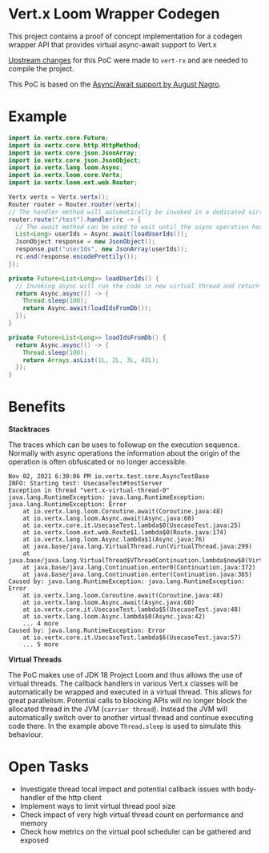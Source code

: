 # Vert.x Loom Wrapper Codegen

This project contains a proof of concept implementation for a codegen wrapper API that provides virtual async-await support to Vert.x

[Upstream changes](https://github.com/vert-x3/vertx-rx/pull/271) for this PoC were made to `vert-rx` and are needed to compile the project.

This PoC is based on the [Async/Await support by August Nagro](https://github.com/AugustNagro/vertx-async-await).


# Example

```java
import io.vertx.core.Future;
import io.vertx.core.http.HttpMethod;
import io.vertx.core.json.JsonArray;
import io.vertx.core.json.JsonObject;
import io.vertx.lang.loom.Async;
import io.vertx.loom.core.Vertx;
import io.vertx.loom.ext.web.Router;

Vertx vertx = Vertx.vertx();
Router router = Router.router(vertx);
// The handler method will automatically be invoked in a dedicated virtual thread when using the wrapper API within the `io.vertx.loom` packages.
router.route("/test").handler(rc -> {
  // The await method can be used to wait until the async operation has completed
  List<Long> userIds = Async.await(loadUserIds());
  JsonObject response = new JsonObject();
  response.put("userIds", new JsonArray(userIds));
  rc.end(response.encodePrettily());
});

private Future<List<Long>> loadUserIds() {
  // Invoking async will run the code in new virtual thread and return a future
  return Async.async(() -> {
    Thread.sleep(100);
    return Async.await(loadIdsFromDb());
  });
}

private Future<List<Long>> loadIdsFromDb() {
  return Async.async(() -> {
    Thread.sleep(100);
    return Arrays.asList(1L, 2L, 3L, 42L);
  });
}
```

# Benefits

**Stacktraces**

The traces which can be uses to followup on the execution sequence. Normally with async operations the information about the origin of the operation is often obfuscated or no longer accessible.

```
Nov 02, 2021 6:30:06 PM io.vertx.test.core.AsyncTestBase
INFO: Starting test: UsecaseTest#testServer
Exception in thread "vert.x-virtual-thread-0" java.lang.RuntimeException: java.lang.RuntimeException: java.lang.RuntimeException: Error
	at io.vertx.lang.loom.Coroutine.await(Coroutine.java:48)
	at io.vertx.lang.loom.Async.await(Async.java:60)
	at io.vertx.core.it.UsecaseTest.lambda$0(UsecaseTest.java:25)
	at io.vertx.loom.ext.web.Route$1.lambda$0(Route.java:174)
	at io.vertx.lang.loom.Async.lambda$1(Async.java:76)
	at java.base/java.lang.VirtualThread.run(VirtualThread.java:299)
	at java.base/java.lang.VirtualThread$VThreadContinuation.lambda$new$0(VirtualThread.java:176)
	at java.base/java.lang.Continuation.enter0(Continuation.java:372)
	at java.base/java.lang.Continuation.enter(Continuation.java:365)
Caused by: java.lang.RuntimeException: java.lang.RuntimeException: Error
	at io.vertx.lang.loom.Coroutine.await(Coroutine.java:48)
	at io.vertx.lang.loom.Async.await(Async.java:60)
	at io.vertx.core.it.UsecaseTest.lambda$5(UsecaseTest.java:48)
	at io.vertx.lang.loom.Async.lambda$0(Async.java:42)
	... 4 more
Caused by: java.lang.RuntimeException: Error
	at io.vertx.core.it.UsecaseTest.lambda$6(UsecaseTest.java:57)
	... 5 more
```

**Virtual Threads** 

The PoC makes use of JDK 18 Project Loom and thus allows the use of virtual threads. The callback handlers in various Vert.x classes will be automatically be wrapped and executed in a virtual thread. This allows for great parallelism. Potential calls to blocking APIs will no longer block the allocated thread in the JVM (`carrier thread`). Instead the JVM will automatically switch over to another virtual thread and continue executing code there. In the example above `Thread.sleep` is used to simulate this behaviour.

# Open Tasks

* Investigate thread local impact and potential callback issues with body-handler of the http client
* Implement ways to limit virtual thread pool size
* Check impact of very high virtual thread count on performance and memory
* Check how metrics on the virtual pool scheduler can be gathered and exposed
